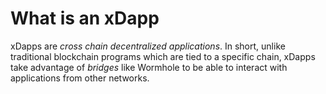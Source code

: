 # What is an xDapp

xDapps are *cross chain decentralized applications*. In short, unlike traditional blockchain programs which are tied to a specific chain, xDapps take advantage of *bridges* like Wormhole to be able to interact with applications from other networks. 